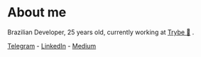# About me

Brazilian Developer, 25 years old, currently working at [Trybe 💚](https://www.betrybe.com) .

[Telegram](https://t.me/josecfreittas) - [LinkedIn](https://www.linkedin.com/in/josecfreittas) - [Medium](https://medium.com/@josecfreittas)

<img width="1" height="0" src="https://profile-counter.glitch.me/josecfreittas/count.svg" />
